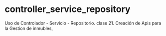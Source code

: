 # controller_service_repository
Uso de Controlador - Servicio - Repositorio. clase 21.  Creación de Apis para la Gestion de inmubles, 
